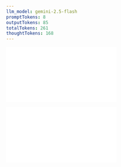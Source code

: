 ```yaml
---
llm_model: gemini-2.5-flash
promptTokens: 8
outputTokens: 85
totalTokens: 261
thoughtTokens: 168
---
```


![@](steps/prompt.21c859d1.md)

![@](steps/response.35f994d5.md)